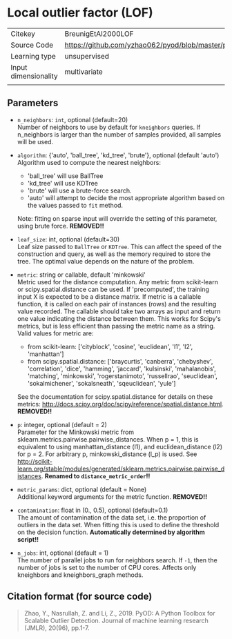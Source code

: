 # Local outlier factor (LOF)

|||
| :--- | :--- |
| Citekey | BreunigEtAl2000LOF |
| Source Code | https://github.com/yzhao062/pyod/blob/master/pyod/models/lof.py |
| Learning type | unsupervised |
| Input dimensionality | multivariate |
|||

## Parameters

- `n_neighbors`: `int`, optional (default=20)  
  Number of neighbors to use by default for `kneighbors` queries.
  If n_neighbors is larger than the number of samples provided, all samples will be used.

- `algorithm`: {'auto', 'ball_tree', 'kd_tree', 'brute'}, optional (default 'auto')  
  Algorithm used to compute the nearest neighbors:

  - 'ball_tree' will use BallTree
  - 'kd_tree' will use KDTree
  - 'brute' will use a brute-force search.
  - 'auto' will attempt to decide the most appropriate algorithm based on the values passed to `fit` method.

  Note: fitting on sparse input will override the setting of this parameter, using brute force.
  **REMOVED!!**

- `leaf_size`: int, optional (default=30)  
  Leaf size passed to `BallTree` or `KDTree`.
  This can affect the speed of the construction and query, as well as the memory required to store the tree.
  The optimal value depends on the nature of the problem.

- `metric`: string or callable, default 'minkowski'  
  Metric used for the distance computation.
  Any metric from scikit-learn or scipy.spatial.distance can be used.
  If 'precomputed', the training input X is expected to be a distance matrix.
  If metric is a callable function, it is called on each pair of instances (rows) and the resulting value recorded.
  The callable should take two arrays as input and return one value indicating the distance between them.
  This works for Scipy's metrics, but is less efficient than passing the metric name as a string.
  Valid values for metric are:

  - from scikit-learn: ['cityblock', 'cosine', 'euclidean', 'l1', 'l2', 'manhattan']
  - from scipy.spatial.distance: ['braycurtis', 'canberra', 'chebyshev', 'correlation', 'dice', 'hamming', 'jaccard', 'kulsinski', 'mahalanobis', 'matching', 'minkowski', 'rogerstanimoto', 'russellrao', 'seuclidean', 'sokalmichener', 'sokalsneath', 'sqeuclidean', 'yule']
  
  See the documentation for scipy.spatial.distance for details on these metrics:
  http://docs.scipy.org/doc/scipy/reference/spatial.distance.html.
  **REMOVED!!**

- `p`: integer, optional (default = 2)  
  Parameter for the Minkowski metric from sklearn.metrics.pairwise.pairwise_distances.
  When p = 1, this is equivalent to using manhattan_distance (l1), and euclidean_distance (l2) for p = 2.
  For arbitrary p, minkowski_distance (l_p) is used.
  See http://scikit-learn.org/stable/modules/generated/sklearn.metrics.pairwise.pairwise_distances.
  **Renamed to `distance_metric_order`!!**

- `metric_params`: dict, optional (default = None)  
  Additional keyword arguments for the metric function.
  **REMOVED!!**

- `contamination`: float in (0., 0.5), optional (default=0.1)  
  The amount of contamination of the data set, i.e. the proportion of outliers in the data set.
  When fitting this is used to define the threshold on the decision function.
  **Automatically determined by algorithm script!!**

- `n_jobs`: int, optional (default = 1)  
  The number of parallel jobs to run for neighbors search.
  If ``-1``, then the number of jobs is set to the number of CPU cores.
  Affects only kneighbors and kneighbors_graph methods.

## Citation format (for source code)

> Zhao, Y., Nasrullah, Z. and Li, Z., 2019. PyOD: A Python Toolbox for Scalable Outlier Detection. Journal of machine learning research (JMLR), 20(96), pp.1-7.
